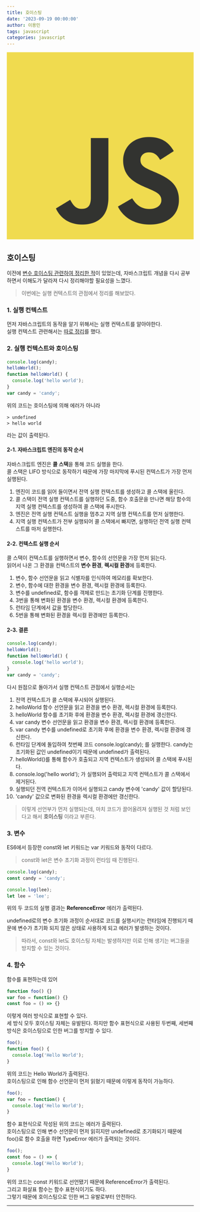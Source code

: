 ```yaml
---
title: 호이스팅
date: '2023-09-19 00:00:00'
author: 이용민
tags: javascript
categories: javascript
---
```


![javascript-logo.png](javascript-logo.png)

## 호이스팅

이전에 [변수 호이스팅 관련하여 정리한 적](https://slowteady.github.io/javascript/javascript-01/)이 있었는데, 자바스크립트 개념을 다시 공부하면서 이해도가 달라져 다시 정리해야할 필요성을 느꼈다.  
> 이번에는 실행 컨텍스트의 관점에서 정리를 해보았다.

### 1. 실행 컨텍스트

먼저 자바스크립트의 동작을 알기 위해서는 실행 컨텍스트를 알아야한다.  
실행 컨텍스트 관련해서는 [따로 정리](https://slowteady.github.io/javascript/javascript-06/)를 했다.

### 2. 실행 컨텍스트와 호이스팅

```js
console.log(candy);
helloWorld();
function helloWorld() {
  console.log('hello world');
}
var candy = 'candy';
```

위의 코드는 호이스팅에 의해 에러가 아니라

```console
> undefined
> hello world
```

라는 값이 출력된다.

#### 2-1. 자바스크립트 엔진의 동작 순서

자바스크립트 엔진은 **콜 스택**을 통해 코드 실행을 한다.  
콜 스택은 LIFO 방식으로 동작하기 때문에 가장 마지막에 푸시된 컨텍스트가 가장 먼저 실행된다.

1. 엔진이 코드를 읽어 들이면서 전역 실행 컨텍스트를 생성하고 콜 스택에 올린다.
2. 콜 스택이 전역 실행 컨텍스트를 실행하던 도중, 함수 호출문을 만나면 해당 함수의 지역 실행 컨텍스트를 생성하여 콜 스택에 푸시한다.
3. 엔진은 전역 실행 컨텍스트 실행을 멈추고 지역 실행 컨텍스트를 먼저 실행한다.
4. 지역 실행 컨텍스트가 전부 실행되어 콜 스택에서 빠지면, 실행하던 전역 실행 컨텍스트를 마저 실행한다.

#### 2-2. 컨텍스트 실행 순서

콜 스택이 컨텍스트를 실행하면서 변수, 함수의 선언문을 가장 먼저 읽는다.  
읽어서 나온 그 환경을 컨텍스트의 **변수 환경**, **렉시컬 환경**에 등록한다.  

1. 변수, 함수 선언문을 읽고 식별자를 인식하여 메모리를 확보한다.
2. 변수, 함수에 대한 환경을 변수 환경, 렉시컬 환경에 등록한다.
3. 변수를 undefined로, 함수를 객체로 만드는 초기화 단계를 진행한다.
4. 3번을 통해 변화된 환경을 변수 환경, 렉시컬 환경에 등록한다.
5. 런타임 단계에서 값을 할당한다.
6. 5번을 통해 변화된 환경을 렉시컬 환경에만 등록한다.

#### 2-3. 결론

```js
console.log(candy);
helloWorld();
function helloWorld() {
  console.log('hello world');
}
var candy = 'candy';
```

다시 원점으로 돌아가서 실행 컨텍스트 관점에서 실행순서는

1. 전역 컨텍스트가 콜 스택에 푸시되어 실행된다.
2. helloWorld 함수 선언문을 읽고 환경을 변수 환경, 렉시컬 환경에 등록한다.
3. helloWorld 함수를 초기화 후에 환경을 변수 환경, 렉시컬 환경에 갱신한다.
4. var candy 변수 선언문을 읽고 환경을 변수 환경, 렉시컬 환경에 등록한다.
5. var candy 변수를 undefined로 초기화 후에 환경을 변수 환경, 렉시컬 환경에 갱신한다.
6. 런타임 단계에 돌입하여 첫번째 코드 console.log(candy); 를 실행한다. candy는 초기화된 값인 undefined이기 때문에 undefined가 출력된다.
7. helloWorld()를 통해 함수가 호출되고 지역 컨텍스트가 생성되어 콜 스택에 푸시된다.
8. console.log('hello world'); 가 실행되어 출력되고 지역 컨텍스트가 콜 스택에서 제거된다.
9. 실행되던 전역 컨텍스트가 이어서 실행되고 candy 변수에 'candy' 값이 할당된다.
10. 'candy' 값으로 변화된 환경을 렉시컬 환경에만 갱신한다.

> 이렇게 선언부가 먼저 실행되는데, 마치 코드가 끌어올려져 실행된 것 처럼 보인다고 해서 **호이스팅** 이라고 부른다.

### 3. 변수

ES6에서 등장한 const와 let 키워드는 var 키워드와 동작이 다르다.

> const와 let은 변수 초기화 과정이 런타임 때 진행된다.

```js
console.log(candy);
const candy = 'candy';
```

```js
console.log(lee);
let lee = 'lee';
```

위의 두 코드의 실행 결과는 **ReferenceError** 에러가 출력된다.

undefined로의 변수 초기화 과정이 순서대로 코드를 실행시키는 런타임에 진행되기 때문에 변수가 초기화 되지 않은 상태로 사용하게 되고 에러가 발생하는 것이다.

> 따라서, const와 let도 호이스팅 자체는 발생하지만 이로 인해 생기는 버그들을 방지할 수 있는 것이다.

### 4. 함수

함수를 표현하는데 있어

```js
function foo() {}
var foo = function() {}
const foo = () => {}
```

이렇게 여러 방식으로 표현할 수 있다.  
세 방식 모두 호이스팅 자체는 유발된다. 하지만 함수 표현식으로 사용된 두번째, 세번째 방식은 호이스팅으로 인한 버그를 방지할 수 있다.

```js
foo();
function foo() {
  console.log('Hello World');
}
```

위의 코드는 Hello World가 출력된다.  
호이스팅으로 인해 함수 선언문이 먼저 읽혔기 때문에 이렇게 동작이 가능하다.

```js
foo();
var foo = function() {
  console.log('Hello World');
}
```

함수 표현식으로 작성된 위의 코드는 에러가 출력된다.  
호이스팅으로 인해 변수 선언문이 먼저 읽히지만 undefined로 초기화되기 때문에 foo()로 함수 호출을 하면
TypeError 에러가 출력되는 것이다.

```js
foo();
const foo = () => {
  console.log('Hello World');
}
```

위의 코드는 const 키워드로 선언됐기 때문에 ReferenceError가 출력된다.  
그리고 화살표 함수는 함수 표현식이기도 하다.  
그렇기 때문에 호이스팅으로 인한 버그 유발로부터 안전하다.

---
